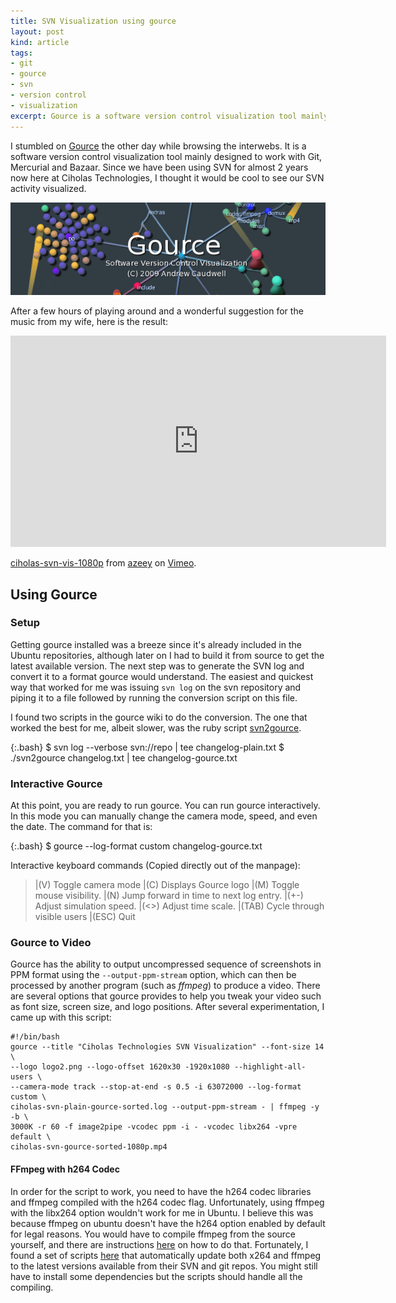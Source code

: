 ```yaml
---
title: SVN Visualization using gource
layout: post
kind: article
tags:
- git
- gource
- svn
- version control
- visualization
excerpt: Gource is a software version control visualization tool mainly designed to work with Git, Mercurial and Bazaar.
---
```


I stumbled on [Gource][gource] the other day while browsing the
interwebs. It is a software version control visualization tool mainly designed to work with Git, Mercurial
and Bazaar. Since we have been using SVN for almost 2 years now here at Ciholas Technologies, I thought it would be
cool to see our SVN activity visualized.

[![gource-logo]][gource]


After a few hours of playing around and a wonderful suggestion for the music from my wife, here is the result:

<object width="601" height="338">
  <param name="allowfullscreen" value="true" />
  <param name="allowscriptaccess" value="always" />
  <param name="movie" value="http://vimeo.com/moogaloop.swf?clip_id=12604296&amp;server=vimeo.com&amp;show_title=1&amp;show_byline=0&amp;show_portrait=0&amp;color=00adef&amp;fullscreen=1" />
  <embed type="application/x-shockwave-flash" width="601" height="338" src="http://vimeo.com/moogaloop.swf?clip_id=12604296&amp;server=vimeo.com&amp;show_title=1&amp;show_byline=0&amp;show_portrait=0&amp;color=00adef&amp;fullscreen=1" allowscriptaccess="always" allowfullscreen="true"></embed>
</object>

[ciholas-svn-vis-1080p](http://vimeo.com/12604296) from [azeey](http://vimeo.com/azeey) on [Vimeo](http://vimeo.com).

Using Gource
-----------

### Setup

Getting gource installed was a breeze since it's already included in the Ubuntu repositories, although later on I had to
build it from source to get the latest available version. The next step was to generate the SVN log and convert it to a
format gource would understand. The easiest and quickest way that worked for me was issuing ``svn log`` on the svn
repository and piping it to a file followed by running the conversion script on this file.

I found two scripts in the gource wiki to do the conversion. The one that worked the best for me, albeit slower, was the
ruby script [svn2gource].

{:.bash}
    $ svn log --verbose svn://repo | tee changelog-plain.txt
    $ ./svn2gource changelog.txt | tee changelog-gource.txt

### Interactive Gource

At this point, you are ready to run gource. You can run gource interactively. In this mode you can manually change the
camera mode, speed, and even the date. The command for that is:

{:.bash}
    $ gource --log-format custom changelog-gource.txt

Interactive keyboard commands (Copied directly out of the manpage):

>|(V) Toggle camera mode
>|(C) Displays Gource logo
>|(M) Toggle mouse visibility.
>|(N) Jump forward in time to next log entry.
>|(+-) Adjust simulation speed.
>|(&lt;&gt;) Adjust time scale.
>|(TAB) Cycle through visible users
>|(ESC) Quit

### Gource to Video

Gource has the ability to output uncompressed sequence of screenshots in PPM format using the ``--output-ppm-stream``
option, which can then be processed by another program (such as *ffmpeg*) to produce a video. There are several
options that gource provides to help you tweak your video such as font size, screen size, and logo positions. After
several experimentation, I came up with this script:

    #!/bin/bash
    gource --title "Ciholas Technologies SVN Visualization" --font-size 14 \
    --logo logo2.png --logo-offset 1620x30 -1920x1080 --highlight-all-users \
    --camera-mode track --stop-at-end -s 0.5 -i 63072000 --log-format custom \
    ciholas-svn-plain-gource-sorted.log --output-ppm-stream - | ffmpeg -y -b \
    3000K -r 60 -f image2pipe -vcodec ppm -i - -vcodec libx264 -vpre default \
    ciholas-svn-gource-sorted-1080p.mp4

#### FFmpeg with h264 Codec

In order for the script to work, you need to have the h264 codec libraries and ffmpeg compiled with the h264 codec flag.
Unfortunately, using ffmpeg with the libx264 option wouldn't work for me in Ubuntu. I believe this was because ffmpeg on
ubuntu doesn't have the h264 option enabled by default for legal reasons. You would have to compile ffmpeg from the
source yourself, and there are instructions [here](https://wiki.ubuntu.com/ffmpeg) on how to do that. Fortunately, I
found a set of scripts [here](http://code.google.com/p/x264-ffmpeg-up-to-date/) that automatically
update both x264 and ffmpeg to the latest versions available from their SVN and git repos. You might still have to
install some dependencies but the scripts should handle all the compiling.

[gource]: http://code.google.com/p/gource/
[gource-logo]: /assets/images/gource-logo.png
[svn2gource]: ftp://borg.uu3.net/pub/archive/Gource/svn2gource
